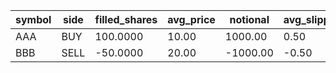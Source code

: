 | symbol | side | filled_shares | avg_price | notional | avg_slippage | residual_drift_bps |
| --- | --- | --- | --- | --- | --- | --- |
| AAA | BUY | 100.0000 | 10.00 | 1000.00 | 0.50 | 900.00 |
| BBB | SELL | -50.0000 | 20.00 | -1000.00 | -0.50 | -900.00 |
